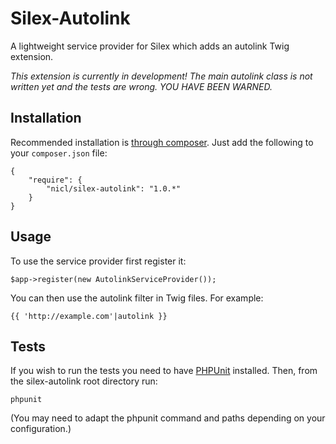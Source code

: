 Silex-Autolink
==============

A lightweight service provider for Silex which adds an autolink Twig extension.

*This extension is currently in development! The main autolink class is not written yet and the tests are wrong. YOU HAVE BEEN WARNED.*

Installation
------------

Recommended installation is [through composer](http://getcomposer.org). Just add
the following to your `composer.json` file:

    {
        "require": {
            "nicl/silex-autolink": "1.0.*"
        }
    }

Usage
-----

To use the service provider first register it:

    $app->register(new AutolinkServiceProvider());

You can then use the autolink filter in Twig files. For example:

    {{ 'http://example.com'|autolink }}

Tests
-----

If you wish to run the tests you need to have
[PHPUnit](https://github.com/sebastianbergmann/phpunit/) installed. Then, from
the silex-autolink root directory run:

    phpunit

(You may need to adapt the phpunit command and paths depending on your
configuration.)